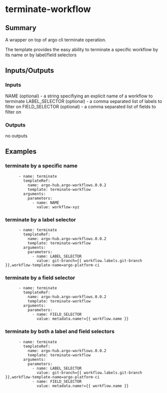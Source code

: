 # terminate-workflow

## Summary
A wrapper on top of argo cli terminate operation.

The template provides the easy ability to terminate a specific workflow by its name or by label/field selectors

## Inputs/Outputs

### Inputs
NAME (optional) - a string specifiying an explicit name of a workflow to terminate
LABEL_SELECTOR (optional) - a comma separated list of labels to filter on
FIELD_SELECTOR (optional) - a comma separated list of fields to filter on

### Outputs
no outputs

## Examples

### terminate by a specific name
```
      - name: terminate
        templateRef:
          name: argo-hub.argo-workflows.0.0.2
          template: terminate-workflow
        arguments:
          parameters:
            - name: NAME
              value: workflow-xyz
```

### terminate by a label selector
```
      - name: terminate
        templateRef:
          name: argo-hub.argo-workflows.0.0.2
          template: terminate-workflow
        arguments:
          parameters:
            - name: LABEL_SELECTOR
              value: git-branch={{ workflow.labels.git-branch }},workflow-template-name=argo-platform-ci
```

### terminate by a field selector
```
      - name: terminate
        templateRef:
          name: argo-hub.argo-workflows.0.0.2
          template: terminate-workflow
        arguments:
          parameters:
            - name: FIELD_SELECTOR
              value: metadata.name!={{ workflow.name }}
```

### terminate by both a label and field selectors
```
      - name: terminate
        templateRef:
          name: argo-hub.argo-workflows.0.0.2
          template: terminate-workflow
        arguments:
          parameters:
            - name: LABEL_SELECTOR
              value: git-branch={{ workflow.labels.git-branch }},workflow-template-name=argo-platform-ci
            - name: FIELD_SELECTOR
              value: metadata.name!={{ workflow.name }}
```
